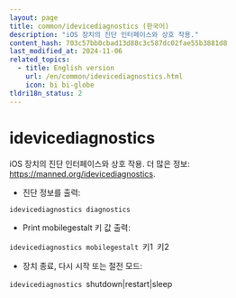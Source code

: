 ```yaml
---
layout: page
title: common/idevicediagnostics (한국어)
description: "iOS 장치의 진단 인터페이스와 상호 작용."
content_hash: 703c57bb0cbad13d88c3c587dc02fae55b3881d8
last_modified_at: 2024-11-06
related_topics:
  - title: English version
    url: /en/common/idevicediagnostics.html
    icon: bi bi-globe
tldri18n_status: 2
---
```

# idevicediagnostics

iOS 장치의 진단 인터페이스와 상호 작용.
더 많은 정보: <https://manned.org/idevicediagnostics>.

- 진단 정보를 출력:

`idevicediagnostics diagnostics`

- Print mobilegestalt 키 값 출력:

`idevicediagnostics mobilegestalt `<span class="tldr-var badge badge-pill bg-dark-lm bg-white-dm text-white-lm text-dark-dm font-weight-bold">키1</span>` `<span class="tldr-var badge badge-pill bg-dark-lm bg-white-dm text-white-lm text-dark-dm font-weight-bold">키2</span>

- 장치 종료, 다시 시작 또는 절전 모드:

`idevicediagnostics `<span class="tldr-var badge badge-pill bg-dark-lm bg-white-dm text-white-lm text-dark-dm font-weight-bold">shutdown|restart|sleep</span>

